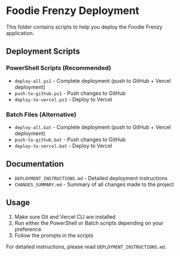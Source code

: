 # Foodie Frenzy Deployment

This folder contains scripts to help you deploy the Foodie Frenzy application.

## Deployment Scripts

### PowerShell Scripts (Recommended)
- `deploy-all.ps1` - Complete deployment (push to GitHub + Vercel deployment)
- `push-to-github.ps1` - Push changes to GitHub
- `deploy-to-vercel.ps1` - Deploy to Vercel

### Batch Files (Alternative)
- `deploy-all.bat` - Complete deployment (push to GitHub + Vercel deployment)
- `push-to-github.bat` - Push changes to GitHub
- `deploy-to-vercel.bat` - Deploy to Vercel

## Documentation
- `DEPLOYMENT_INSTRUCTIONS.md` - Detailed deployment instructions
- `CHANGES_SUMMARY.md` - Summary of all changes made to the project

## Usage

1. Make sure Git and Vercel CLI are installed
2. Run either the PowerShell or Batch scripts depending on your preference
3. Follow the prompts in the scripts

For detailed instructions, please read `DEPLOYMENT_INSTRUCTIONS.md`.